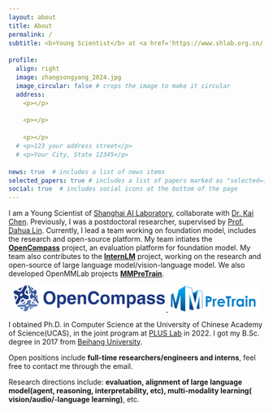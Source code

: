 ```yaml
---
layout: about
title: About
permalink: /
subtitle: <b>Young Scientist</b> at <a href='https://www.shlab.org.cn/'>Shanghai AI Laboratory</a>, Shanghai, China.

profile:
  align: right
  image: zhangsongyang_2024.jpg
  image_circular: false # crops the image to make it circular
  address: 
    <p></p>

    <p></p>    

    <p></p>
  # <p>123 your address street</p>
  # <p>Your City, State 12345</p>

news: true  # includes a list of news items
selected_papers: true # includes a list of papers marked as "selected={true}"
social: true  # includes social icons at the bottom of the page
---
```


I am a Young Scientist of [Shanghai AI Laboratory](https://www.shlab.org.cn/), collaborate with [Dr. Kai Chen](https://chenkai.site/). Previously, I was a postdoctoral researcher, supervised by [Prof. Dahua Lin](http://dahua.me/). Currently, I lead a team working on foundation model, includes the research and open-source platform. My team intiates the  [**OpenCompass**](https://opencompass.org.cn/) project, an evaluation platform for foundation model. My team also contributes to the [**InternLM**](https://internlm.com/) project, working on the research and open-source of large language model/vision-language model.
We also developed OpenMMLab projects [**MMPreTrain**](https://github.com/open-mmlab/mmpretrain).

<div align="center">
  <a href="https://github.com/open-compass/">
  <img src="https://raw.githubusercontent.com/InternLM/opencompass/main/docs/en/_static/image/logo.svg"  alt="OpenCompass" width="300px"/>
  </a>
   <a href="https://github.com/open-mmlab/mmpretrain">
  <img src="https://raw.githubusercontent.com/open-mmlab/mmpretrain/main/docs/en/_static/image/mmpt-logo.png"  alt="MMPreTrain" width="180px"/>
  </a>
</div>


I obtained Ph.D. in Computer Science at the University of Chinese Academy of Science(UCAS), in the joint program at [PLUS Lab](http://plus.sist.shanghaitech.edu.cn/) in 2022. I got my B.Sc. degree in 2017 from [Beihang University](https://www.buaa.edu.cn/).

Open positions include **full-time researchers/engineers and interns**, feel free to contact me through the email.
<!-- If you are interested in joining OpenMMLab, please feel free to contact him through the email. -->
Research directions include: **evaluation, alignment of large language model(agent, reasoning, interpretability, etc), multi-modality learning( vision/audio/-language learning)**, etc.